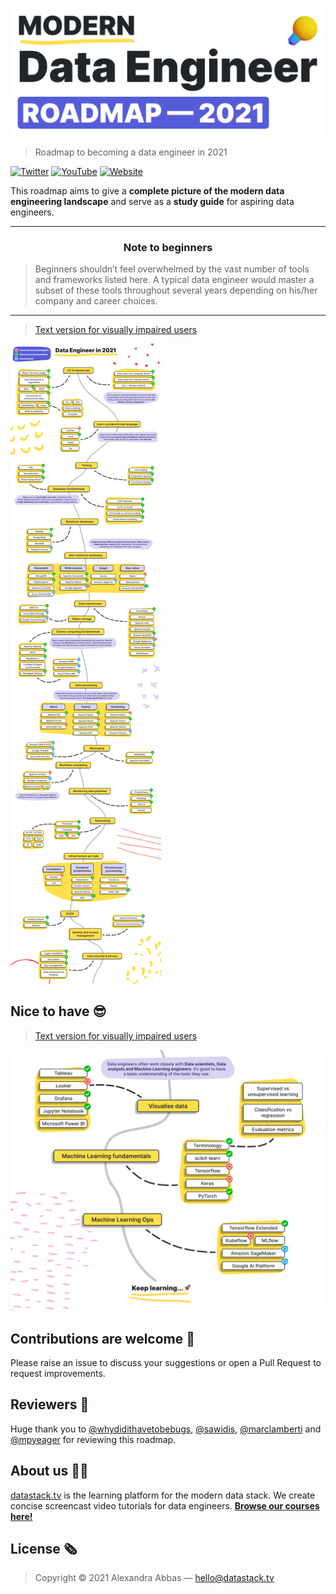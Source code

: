 
![Modern Data Engineer Roadmap 2021](img/title.png)

> Roadmap to becoming a data engineer in 2021

[![Twitter](https://img.shields.io/badge/-Twitter-1DA1F2)](https://twitter.com/datastacktv)
[![YouTube](https://img.shields.io/badge/-YouTube-FF0000)](http://youtube.com/c/datastacktv)
[![Website](https://img.shields.io/badge/-Website-565CD8)](https://datastack.tv/)

This roadmap aims to give a **complete picture of the modern data engineering landscape** and serve as a **study guide** for aspiring data engineers.

***

<h3 align="center"><strong>Note to beginners</strong></h3>

> Beginners shouldn’t feel overwhelmed by the vast number of tools and frameworks listed here. A typical data engineer would master a subset of these tools throughout several years depending on his/her company and career choices.

***

> [Text version for visually impaired users](text/roadmap.md)

![Data Engineer Roadmap](img/roadmap.png)

## Nice to have 😎

> [Text version for visually impaired users](text/extras.md)

![Data Engineer Roadmap Extras](img/extras.png)

## Contributions are welcome 💜

Please raise an issue to discuss your suggestions or open a Pull Request to request improvements.

## Reviewers 🔎

Huge thank you to [@whydidithavetobebugs](https://github.com/whydidithavetobebugs), [@sawidis](https://github.com/sawidis), [@marclamberti](https://github.com/marclamberti) and [@mpyeager](https://github.com/mpyeager) for reviewing this roadmap.

## About us 👋🏼

[datastack.tv](https://datastack.tv/) is the learning platform for the modern data stack. We create concise screencast video tutorials for data engineers. [**Browse our courses here!**](https://datastack.tv/courses.html)

## License 🗞

> Copyright © 2021 Alexandra Abbas — <hello@datastack.tv>
